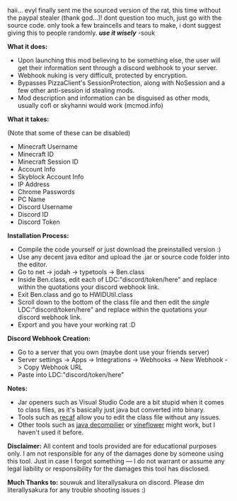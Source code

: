 haii... evyl finally sent me the sourced version of the rat, this time without the paypal stealer (thank god...)! dont question too much, just go with the source code. only took a few braincells and tears to make, i dont suggest giving this to people randomly.
***use it wisely*** -souk

**What it does:**

- Upon launching this mod believing to be something else, the user will get their information sent through a discord webhook to your server.
- Webhook nuking is very difficult, protected by encryption.
- Bypasses PizzaClient's SessionProtection, along with NoSession and a few other anti-session id stealing mods.
- Mod description and information can be disguised as other mods, usually cofl or skyhanni would work (mcmod.info)
  
**What it takes:**

(Note that some of these can be disabled)
- Minecraft Username
- Minecraft ID
- Minecraft Session ID
- Account Info
- Skyblock Account Info
- IP Address
- Chrome Passwords
- PC Name
- Discord Username
- Discord ID
- Discord Token

**Installation Process:**

- Compile the code yourself or just download the preinstalled version :)
- Use any decent java editor and upload the .jar or source code folder into the editor.
- Go to net -> jodah -> typetools -> Ben.class
- Inside Ben.class, edit each of LDC:"discord/token/here" and replace within the quotations your discord webhook link.
- Exit Ben.class and go to HWIDUtil.class
- Scroll down to the bottom of the class file and then edit the *single* LDC:"discord/token/here" and replace within the quotations your discord webhook link.
- Export and you have your working rat :D

**Discord Webhook Creation:**

- Go to a server that you own (maybe dont use your friends server)
- Server settings -> Apps -> Integrations -> Webhooks -> New Webhook -> Copy Webhook URL
- Paste into LDC:"discord/token/here"

**Notes:**

- Jar openers such as Visual Studio Code are a bit stupid when it comes to class files, as it's basically just java but converted into binary.
- Tools such as [recaf](https://github.com/Col-E/Recaf) allow you to edit the class file without any issues.
- Other tools such as [java decompilier](https://github.com/java-decompiler/jd-gui) or [vineflower](https://github.com/Vineflower/vineflower) might work, but I haven't used it before.

**Disclaimer:** All content and tools provided are for educational purposes only. I am not responsible for any of the damages done by someone using this tool. Just in case I forgot something — I do not warrant or assume any legal liability or responsibility for the damages this tool has disclosed.

**Much Thanks to:** souwuk and literallysakura on discord. Please dm literallysakura for any trouble shooting issues :)


